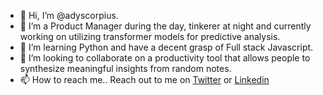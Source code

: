 - 👋 Hi, I’m @adyscorpius.
- 👀 I’m a Product Manager during the day, tinkerer at night and currently working on utilizing transformer models for predictive analysis.
- 🌱 I’m learning Python and have a decent grasp of Full stack Javascript.
- 💞️ I’m looking to collaborate on a productivity tool that allows people to synthesize meaningful insights from random notes.
- 📫 How to reach me.. Reach out to me on [Twitter](https://twitter.com/AdyScorpius) or [Linkedin](http://linkedin.com/in/aditsharda)

<!---
adyscorpius/adyscorpius is a ✨ special ✨ repository because its `README.md` (this file) appears on your GitHub profile.
You can click the Preview link to take a look at your changes.
--->

